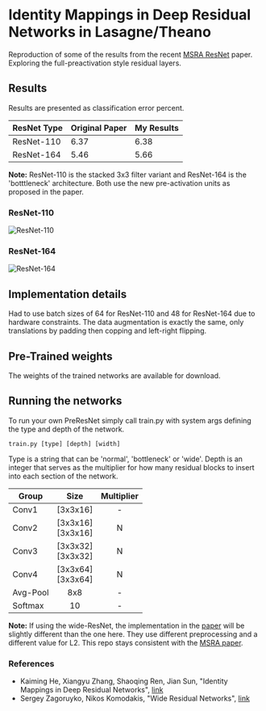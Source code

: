 # Identity Mappings in Deep Residual Networks in Lasagne/Theano

Reproduction of some of the results from the recent [MSRA ResNet](https://arxiv.org/abs/1603.05027) paper. Exploring the full-preactivation style residual layers.

## Results

Results are presented as classification error percent.

| ResNet Type | Original Paper | My Results |
| -----------|-----------|----------- |
| ResNet-110 | 6.37 | 6.38 |
| ResNet-164 | 5.46 | 5.66 |

**Note:** ResNet-110 is the stacked 3x3 filter variant and ResNet-164 is the 'botttleneck' architecture. Both use the new pre-activation units as proposed in the paper.

### ResNet-110

![ResNet-110](http://i.imgur.com/Y7VrxOC.png)

### ResNet-164

![ResNet-164](http://i.imgur.com/VznjI5x.png)

## Implementation details

Had to use batch sizes of 64 for ResNet-110 and 48 for ResNet-164 due to hardware constraints. The data augmentation is exactly the same, only translations by padding then copping and left-right flipping.

## Pre-Trained weights

The weights of the trained networks are available for download.

## Running the networks

To run your own PreResNet simply call train.py with system args defining the type and depth of the network.

```
train.py [type] [depth] [width]
```

Type is a string that can be 'normal', 'bottleneck' or 'wide'. Depth is an integer that serves as the multiplier for how many residual blocks to insert into each section of the network.

| Group | Size | Multiplier |
| ------|:------:|:----------:|
| Conv1 | [3x3x16] | - |
| Conv2 | [3x3x16]<br>[3x3x16] | N |
| Conv3 | [3x3x32]<br>[3x3x32] | N |
| Conv4 | [3x3x64]<br>[3x3x64] | N |
| Avg-Pool | 8x8 | - |
| Softmax  | 10 | - |

**Note:** If using the wide-ResNet, the implementation in the [paper](https://arxiv.org/pdf/1605.07146v1.pdf) will be slightly different than the one here. They use different preprocessing and a different value for L2. This repo stays consistent with the [MSRA paper](https://arxiv.org/abs/1603.05027).

### References

* Kaiming He, Xiangyu Zhang, Shaoqing Ren, Jian Sun, "Identity Mappings in Deep Residual Networks", [link](https://arxiv.org/pdf/1603.05027v2.pdf)
* Sergey Zagoruyko, Nikos Komodakis, "Wide Residual Networks", [link](https://arxiv.org/pdf/1605.07146v1.pdf)
